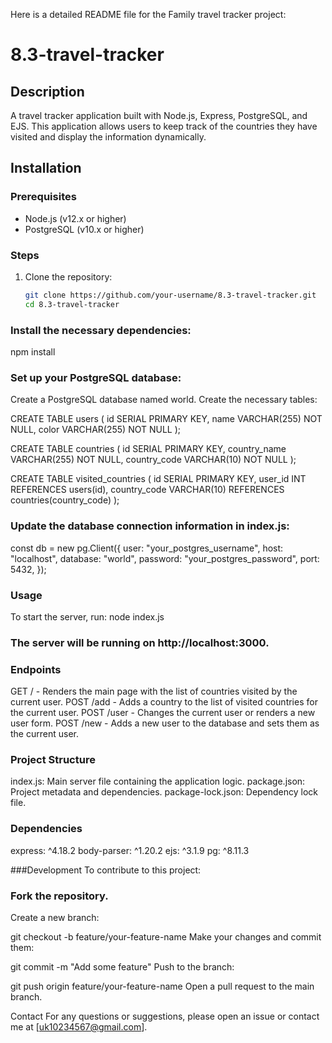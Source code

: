 Here is a detailed README file for the Family travel tracker project:

# 8.3-travel-tracker

## Description
A travel tracker application built with Node.js, Express, PostgreSQL, and EJS. This application allows users to keep track of the countries they have visited and display the information dynamically.

## Installation

### Prerequisites
- Node.js (v12.x or higher)
- PostgreSQL (v10.x or higher)

### Steps
1. Clone the repository:
   ```bash
   git clone https://github.com/your-username/8.3-travel-tracker.git
   cd 8.3-travel-tracker
### Install the necessary dependencies:
npm install

### Set up your PostgreSQL database:

Create a PostgreSQL database named world.
Create the necessary tables:

CREATE TABLE users (
  id SERIAL PRIMARY KEY,
  name VARCHAR(255) NOT NULL,
  color VARCHAR(255) NOT NULL
);

CREATE TABLE countries (
  id SERIAL PRIMARY KEY,
  country_name VARCHAR(255) NOT NULL,
  country_code VARCHAR(10) NOT NULL
);

CREATE TABLE visited_countries (
  id SERIAL PRIMARY KEY,
  user_id INT REFERENCES users(id),
  country_code VARCHAR(10) REFERENCES countries(country_code)
);

### Update the database connection information in index.js:


const db = new pg.Client({
  user: "your_postgres_username",
  host: "localhost",
  database: "world",
  password: "your_postgres_password",
  port: 5432,
});

### Usage
To start the server, run:
node index.js

### The server will be running on http://localhost:3000.

### Endpoints
GET / - Renders the main page with the list of countries visited by the current user.
POST /add - Adds a country to the list of visited countries for the current user.
POST /user - Changes the current user or renders a new user form.
POST /new - Adds a new user to the database and sets them as the current user.

### Project Structure
index.js: Main server file containing the application logic.
package.json: Project metadata and dependencies.
package-lock.json: Dependency lock file.

### Dependencies
express: ^4.18.2
body-parser: ^1.20.2
ejs: ^3.1.9
pg: ^8.11.3

###Development
To contribute to this project:

### Fork the repository.
Create a new branch:

 git checkout -b feature/your-feature-name
Make your changes and commit them:

 git commit -m "Add some feature"
Push to the branch:

 git push origin feature/your-feature-name
Open a pull request to the main branch.

Contact
For any questions or suggestions, please open an issue or contact me at [uk10234567@gmail.com].
